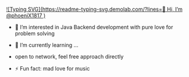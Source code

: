  [![Typing SVG](https://readme-typing-svg.demolab.com/?lines=👋 Hi, I’m @phoeniX1817 )](https://git.io/typing-svg)
- 👀 I’m interested in Java Backend development with pure love for problem solving
- 🌱 I’m currently learning ...
- open to network, feel free approach directly

- ⚡ Fun fact: mad love for music

<!---
phoeniX1817/phoeniX1817 is a ✨ special ✨ repository because its `README.md` (this file) appears on your GitHub profile.
You can click the Preview link to take a look at your changes.
--->
